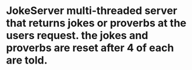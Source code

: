 # JokeServer multi-threaded server that returns jokes or proverbs at the users request. the jokes and proverbs are reset after 4 of each are told.
